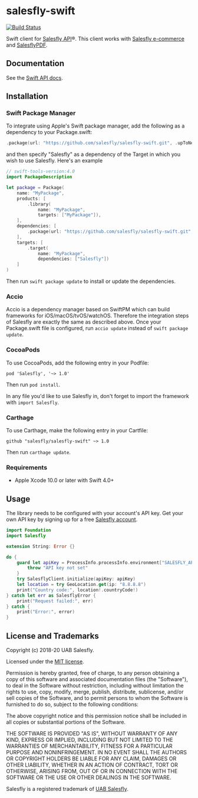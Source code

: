 # salesfly-swift

[![Build Status](https://travis-ci.org/salesfly/salesfly-swift.svg?branch=master)](https://travis-ci.org/salesfly/salesfly-swift)

Swift client for [Salesfly API](https://salesfly.com)&reg;. This client works with [Salesfly e-commerce](https://salesfly.com) and [SalesflyPDF](https://salesflypdf.com).

## Documentation

See the [Swift API docs](https://developers.salesfly.com/swift/).

## Installation

### Swift Package Manager

To integrate using Apple's Swift package manager, add the following as a dependency to your Package.swift:

```swift
.package(url: "https://github.com/salesfly/salesfly-swift.git", .upToNextMajor(from: "1.0.0"))
```

and then specify "Salesfly" as a dependency of the Target in which you wish to use Salesfly. Here's an example

```swift
// swift-tools-version:4.0
import PackageDescription

let package = Package(
    name: "MyPackage",
    products: [
        .library(
            name: "MyPackage",
            targets: ["MyPackage"]),
    ],
    dependencies: [
        .package(url: "https://github.com/salesfly/salesfly-swift.git", .upToNextMajor(from: "1.0.0"))
    ],
    targets: [
        .target(
            name: "MyPackage",
            dependencies: ["Salesfly"])
    ]
)
```

Then run <code>swift package update</code> to install or update the dependencies.

### Accio

Accio is a dependency manager based on SwiftPM which can build frameworks for iOS/macOS/tvOS/watchOS. Therefore the integration steps of Salesfly are exactly the same as described above. Once your Package.swift file is configured, run <code>accio update</code> instead of <code>swift package update</code>.

### CocoaPods

To use CocoaPods, add the following entry in your Podfile:

```
pod 'Salesfly', '~> 1.0'
```

Then run <code>pod install</code>.

In any file you'd like to use Salesfly in, don't forget to import the framework with <code>import Salesfly</code>.

### Carthage

To use Carthage, make the following entry in your Cartfile:

```
github "salesfly/salesfly-swift" ~> 1.0
```

Then run <code>carthage update</code>.

### Requirements

- Apple Xcode 10.0 or later with Swift 4.0+

## Usage

The library needs to be configured with your account's API key. Get your own API key by signing up for a free [Salesfly account](https://salesfly.com).

```swift
import Foundation
import Salesfly

extension String: Error {}

do {
    guard let apiKey = ProcessInfo.processInfo.environment["SALESFLY_APIKEY"] else {
        throw "API key not set"
    }
    try SalesflyClient.initialize(apiKey: apiKey)
    let location = try GeoLocation.get(ip: "8.8.8.8")
    print("Country code:", location!.countryCode!)
} catch let err as SalesflyError {
    print("Request failed:", err)
} catch {
    print("Error:", error)
}
```

## License and Trademarks

Copyright (c) 2018-20 UAB Salesfly.

Licensed under the [MIT license](https://en.wikipedia.org/wiki/MIT_License).

Permission is hereby granted, free of charge, to any person obtaining a copy
of this software and associated documentation files (the "Software"), to deal
in the Software without restriction, including without limitation the rights
to use, copy, modify, merge, publish, distribute, sublicense, and/or sell
copies of the Software, and to permit persons to whom the Software is
furnished to do so, subject to the following conditions:

The above copyright notice and this permission notice shall be included in all
copies or substantial portions of the Software.

THE SOFTWARE IS PROVIDED "AS IS", WITHOUT WARRANTY OF ANY KIND, EXPRESS OR
IMPLIED, INCLUDING BUT NOT LIMITED TO THE WARRANTIES OF MERCHANTABILITY,
FITNESS FOR A PARTICULAR PURPOSE AND NONINFRINGEMENT. IN NO EVENT SHALL THE
AUTHORS OR COPYRIGHT HOLDERS BE LIABLE FOR ANY CLAIM, DAMAGES OR OTHER
LIABILITY, WHETHER IN AN ACTION OF CONTRACT, TORT OR OTHERWISE, ARISING FROM,
OUT OF OR IN CONNECTION WITH THE SOFTWARE OR THE USE OR OTHER DEALINGS IN THE
SOFTWARE.

Salesfly is a registered trademark of [UAB Salesfly](https://www.salesfly.com).
